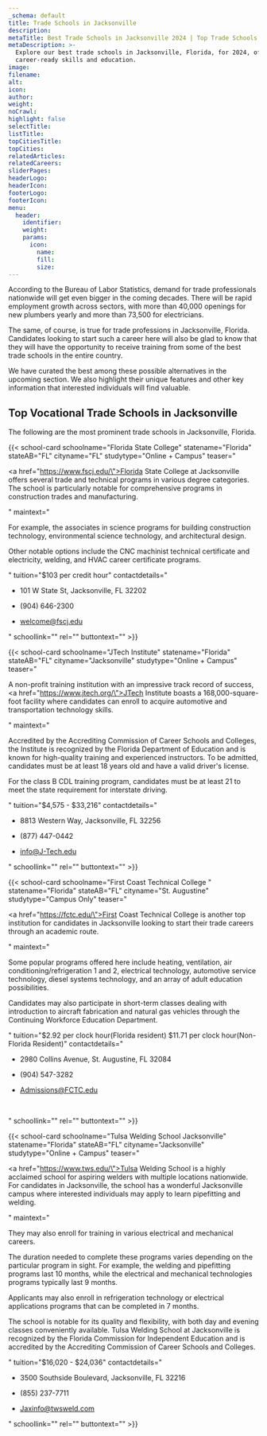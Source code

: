 ```yaml
---
_schema: default
title: Trade Schools in Jacksonville
description:
metaTitle: Best Trade Schools in Jacksonville 2024 | Top Trade Schools
metaDescription: >-
  Explore our best trade schools in Jacksonville, Florida, for 2024, offering
  career-ready skills and education.
image:
filename:
alt:
icon:
author:
weight:
noCrawl:
highlight: false
selectTitle:
listTitle:
topCitiesTitle:
topCities:
relatedArticles:
relatedCareers:
sliderPages:
headerLogo:
headerIcon:
footerLogo:
footerIcon:
menu:
  header:
    identifier:
    weight:
    params:
      icon:
        name:
        fill:
        size:
---
```

According to the Bureau of Labor Statistics, demand for trade professionals nationwide will get even bigger in the coming decades. There will be rapid employment growth across sectors, with more than 40,000 openings for new plumbers yearly and more than 73,500 for electricians.

The same, of course, is true for trade professions in Jacksonville, Florida. Candidates looking to start such a career here will also be glad to know that they will have the opportunity to receive training from some of the best trade schools in the entire country.

We have curated the best among these possible alternatives in the upcoming section. We also highlight their unique features and other key information that interested individuals will find valuable.

## **Top Vocational Trade Schools in Jacksonville**

The following are the most prominent trade schools in Jacksonville, Florida.

{{< school-card schoolname="Florida State College" statename="Florida" stateAB="FL" cityname="FL" studytype="Online + Campus" teaser="<p><a href=\"https://www.fscj.edu/\">Florida State College</a> at Jacksonville offers several trade and technical programs in various degree categories. The school is particularly notable for comprehensive programs in construction trades and manufacturing.</p>" maintext="<p>For example, the associates in science programs for building construction technology, environmental science technology, and architectural design.</p><p>Other notable options include the CNC machinist technical certificate and electricity, welding, and HVAC career certificate programs.</p>" tuition="$103 per credit hour" contactdetails="<ul><li><p>101 W State St, Jacksonville, FL 32202</p></li><li><p>(904) 646-2300</p></li><li><p>welcome@fscj.edu</p></li></ul>" schoollink="" rel="" buttontext="" >}}

{{< school-card schoolname="JTech Institute" statename="Florida" stateAB="FL" cityname="Jacksonville" studytype="Online + Campus" teaser="<p>A non-profit training institution with an impressive track record of success, <a href=\"https://www.jtech.org/\">JTech Institute</a> boasts a 168,000-square-foot facility where candidates can enroll to acquire automotive and transportation technology skills.</p>" maintext="<p>Accredited by the Accrediting Commission of Career Schools and Colleges, the Institute is recognized by the Florida Department of Education and is known for high-quality training and experienced instructors. To be admitted, candidates must be at least 18 years old and have a valid driver's license.</p><p>For the class B CDL training program, candidates must be at least 21 to meet the state requirement for interstate driving.</p>" tuition="$4,575 - $33,216" contactdetails="<ul><li><p>8813 Western Way, Jacksonville, FL 32256</p></li><li><p>(877) 447-0442</p></li><li><p>info@J-Tech.edu</p></li></ul>" schoollink="" rel="" buttontext="" >}}

{{< school-card schoolname="First Coast Technical College " statename="Florida" stateAB="FL" cityname="St. Augustine" studytype="Campus Only" teaser="<p><a href=\"https://fctc.edu/\">First Coast Technical College</a> is another top institution for candidates in Jacksonville looking to start their trade careers through an academic route.</p>" maintext="<p>Some popular programs offered here include heating, ventilation, air conditioning/refrigeration 1 and 2, electrical technology, automotive service technology, diesel systems technology, and an array of adult education possibilities.</p><p>Candidates may also participate in short-term classes dealing with introduction to aircraft fabrication and natural gas vehicles through the Continuing Workforce Education Department.</p>" tuition="$2.92 per clock hour(Florida resident) $11.71 per clock hour(Non-Florida Resident)" contactdetails="<ul><li><p>2980 Collins Avenue, St. Augustine, FL 32084</p></li><li><p>(904) 547-3282</p></li><li><p>Admissions@FCTC.edu</p></li></ul><p><br /></p>" schoollink="" rel="" buttontext="" >}}

{{< school-card schoolname="Tulsa Welding School Jacksonville" statename="Florida" stateAB="FL" cityname="Jacksonville" studytype="Online + Campus" teaser="<p><a href=\"https://www.tws.edu/\">Tulsa Welding School</a> is a highly acclaimed school for aspiring welders with multiple locations nationwide. For candidates in Jacksonville, the school has a wonderful Jacksonville campus where interested individuals may apply to learn pipefitting and welding.</p>" maintext="<p>They may also enroll for training in various electrical and mechanical careers.</p><p>The duration needed to complete these programs varies depending on the particular program in sight. For example, the welding and pipefitting programs last 10 months, while the electrical and mechanical technologies programs typically last 9 months.</p><p>Applicants may also enroll in refrigeration technology or electrical applications programs that can be completed in 7 months.</p><p>The school is notable for its quality and flexibility, with both day and evening classes conveniently available. Tulsa Welding School at Jacksonville is recognized by the Florida Commission for Independent Education and is accredited by the Accrediting Commission of Career Schools and Colleges.</p>" tuition="$16,020 - $24,036" contactdetails="<ul><li><p>3500 Southside Boulevard, Jacksonville, FL 32216</p></li><li><p>(855) 237-7711</p></li><li><p>Jaxinfo@twsweld.com</p></li></ul>" schoollink="" rel="" buttontext="" >}}